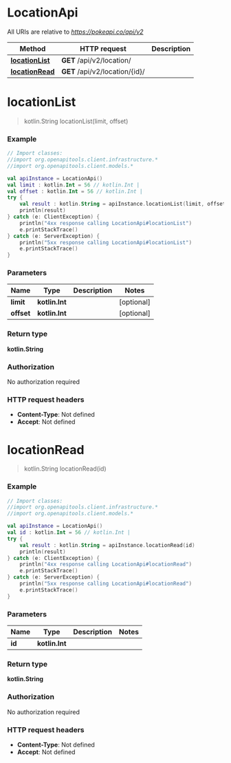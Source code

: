 # LocationApi

All URIs are relative to *https://pokeapi.co/api/v2*

Method | HTTP request | Description
------------- | ------------- | -------------
[**locationList**](LocationApi.md#locationList) | **GET** /api/v2/location/ | 
[**locationRead**](LocationApi.md#locationRead) | **GET** /api/v2/location/{id}/ | 


<a name="locationList"></a>
# **locationList**
> kotlin.String locationList(limit, offset)



### Example
```kotlin
// Import classes:
//import org.openapitools.client.infrastructure.*
//import org.openapitools.client.models.*

val apiInstance = LocationApi()
val limit : kotlin.Int = 56 // kotlin.Int | 
val offset : kotlin.Int = 56 // kotlin.Int | 
try {
    val result : kotlin.String = apiInstance.locationList(limit, offset)
    println(result)
} catch (e: ClientException) {
    println("4xx response calling LocationApi#locationList")
    e.printStackTrace()
} catch (e: ServerException) {
    println("5xx response calling LocationApi#locationList")
    e.printStackTrace()
}
```

### Parameters

Name | Type | Description  | Notes
------------- | ------------- | ------------- | -------------
 **limit** | **kotlin.Int**|  | [optional]
 **offset** | **kotlin.Int**|  | [optional]

### Return type

**kotlin.String**

### Authorization

No authorization required

### HTTP request headers

 - **Content-Type**: Not defined
 - **Accept**: Not defined

<a name="locationRead"></a>
# **locationRead**
> kotlin.String locationRead(id)



### Example
```kotlin
// Import classes:
//import org.openapitools.client.infrastructure.*
//import org.openapitools.client.models.*

val apiInstance = LocationApi()
val id : kotlin.Int = 56 // kotlin.Int | 
try {
    val result : kotlin.String = apiInstance.locationRead(id)
    println(result)
} catch (e: ClientException) {
    println("4xx response calling LocationApi#locationRead")
    e.printStackTrace()
} catch (e: ServerException) {
    println("5xx response calling LocationApi#locationRead")
    e.printStackTrace()
}
```

### Parameters

Name | Type | Description  | Notes
------------- | ------------- | ------------- | -------------
 **id** | **kotlin.Int**|  |

### Return type

**kotlin.String**

### Authorization

No authorization required

### HTTP request headers

 - **Content-Type**: Not defined
 - **Accept**: Not defined


